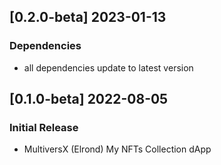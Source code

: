 ## [0.2.0-beta] 2023-01-13

### Dependencies

- all dependencies update to latest version

## [0.1.0-beta] 2022-08-05

### Initial Release

- MultiversX (Elrond) My NFTs Collection dApp
